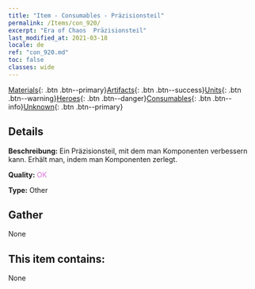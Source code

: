 ```yaml
---
title: "Item - Consumables - Präzisionsteil"
permalink: /Items/con_920/
excerpt: "Era of Chaos  Präzisionsteil"
last_modified_at: 2021-03-18
locale: de
ref: "con_920.md"
toc: false
classes: wide
---
```

 [Materials](/de/Items/){: .btn .btn--primary}[Artifacts](/de/Items/Artifacts/){: .btn .btn--success}[Units](/de/Items/Units/){: .btn .btn--warning}[Heroes](/de/Items/Heroes/){: .btn .btn--danger}[Consumables](/de/Items/Consumables/){: .btn .btn--info}[Unknown](/de/Items/Unknown/){: .btn .btn--primary}

## Details
 **Beschreibung:** Ein Präzisionsteil, mit dem man Komponenten verbessern kann. Erhält man, indem man Komponenten zerlegt.

 **Quality:** <span style="color: #DA70D6">OK</span>

 **Type:** Other

## Gather

  None

## This item contains:

  None

